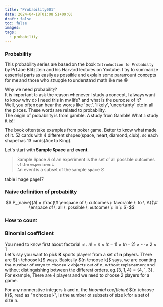 ```yaml
---
title: "Probability001"
date: 2024-04-18T01:08:51+09:00
draft: false
toc: false
images:
tags: 
  - probability
---
```


### Probability

This probability series are based on the book `Introduction to Probabilty` by Prf.Joe Blitzstein and his Harvard lectures on Youtube.
I try to summarize essential parts as easily as possible and explain some paramount concepts for me and those who struggle to understand math like me :grinning:

Why we need probability?  
It is important to ask the reason whenever I study a concept, I always want to know why do I need this in my life? and what is the purpose of it?  
Well, you often can hear the words like 'bet', 'likely', 'uncertainty' etc in all the places. These words are related to probability.  
The origin of probability is from gamble. A study from Gamble! What a study it is!!

The book often take examples from poker game. Better to know what made of it. 52 cards with 4 different shapes(spade, heart, diamond, club). so each shape has 13 cards(Ace to King).

Let's start with **Sample Space** and **event**.  
>Sample Space $S$ of an experiment is the set of all possible outcomes of the experiment.  
An event is a subset of the sample space $S$

table image page17


### Naive definition of probability

$$
P_{naive}(A) = \frac{\# \enspace of \: outcomes \: favorable \: to \: A}{\# \enspace of \: all \: possible \: outcomes \: in \: S}
$$

### How to count


### Binomial coefficient

You need to know first about factorial `n!`. $n! = n \times (n-1) \times (n-2)\times \cdots \times 2 \times 1$ <br />
Let's say you want to pick **K** sports players from a set of **n** players. There are ${n \choose k}$ ways. Basically ${n \choose k}$ says, we are counting the number of ways to choose k objects out of n, without replacement and without distinguishing between the different orders. eg.{3, 1, 4} = {4, 1, 3}. For example, There are 4 players and we need to choose 2 players for a game. 

For any nonnerative integers k and n, the *binomial coefficient* ${n \choose k}$, read as "n choose k", is the number of subsets of size k for a set of size n.


